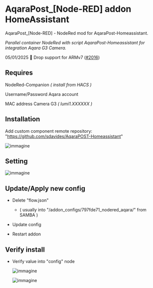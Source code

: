 # AqaraPost_[Node-RED] addon HomeAssistant

  AqaraPost_[Node-RED] - NodeRed mod for AqaraPost-Homeassistant.

  *Parallel container NodeRed with script AqaraPost-Homeassistant for integration Aqara G3 Camera.*

05/01/2025 🚨 Drop support for ARMv7 ([#2016](https://github.com/hassio-addons/addon-node-red/pull/2016))

## Requires
NodeRed-Companion *( install from HACS )*

Username/Password Aqara account

MAC address Camera G3 *( lumi1.XXXXXX )*


## Installation

Add custom component remote repository:
"https://github.com/sdavides/AqaraPOST-Homeassistant"


   ![immagine](https://github.com/user-attachments/assets/1f100850-d7db-40ca-a036-97254154b408)


## Setting

   ![immagine](https://github.com/user-attachments/assets/3d648c88-2b7d-4580-8e38-9d9ba3edfe7f)


## Update/Apply new config

  * Delete "flow.json"
    
    * ( usually into "/addon_configs/797fde71_nodered_aqara/" from SAMBA )

  * Update config

  * Restart addon

## Verify install

  * Verify value into "config" node
    
    ![immagine](https://github.com/user-attachments/assets/ab2c21f0-0a85-4398-9d29-bfe4e29df13c)

    ![immagine](https://github.com/user-attachments/assets/c48aaefd-cd6c-45d9-b927-bd6129b839af)


